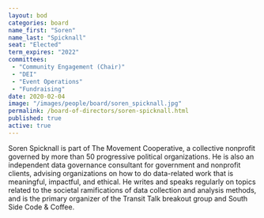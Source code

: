 ```yaml
---
layout: bod
categories: board
name_first: "Soren"
name_last: "Spicknall"
seat: "Elected"
term_expires: "2022"
committees:
 - "Community Engagement (Chair)"
 - "DEI"
 - "Event Operations"
 - "Fundraising"
date: 2020-02-04
image: "/images/people/board/soren_spicknall.jpg"
permalink: /board-of-directors/soren-spicknall.html
published: true
active: true
---
```


Soren Spicknall is part of The Movement Cooperative, a collective nonprofit governed by more than 50 progressive political organizations. He is also an independent data governance consultant for government and nonprofit clients, advising organizations on how to do data-related work that is meaningful, impactful, and ethical. He writes and speaks regularly on topics related to the societal ramifications of data collection and analysis methods, and is the primary organizer of the Transit Talk breakout group and South Side Code & Coffee.